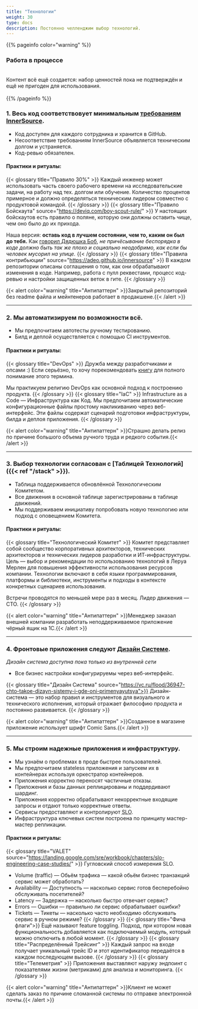 ```yaml
---
title: "Технологии"
weight: 30
type: docs
description: Постоянно челленджим выбор технологий.
---
```


{{% pageinfo color="warning" %}}
<h3>Работа в процессе</h3><br />
Контент всё ещё создается: набор ценностей пока не подтверждён и ещё не пригоден для использования. <br /><br />
{{% /pageinfo %}}

### 1. Весь код соответствовует минимальным [требованиям InnerSource](https://adeo.github.io/innersource/).

* Код доступен для каждого сотрудника и хранится в GitHub.
* Несоответствие требованиям InnerSource объявляется техническим долгом и устраняется.
* Код-ревью обязателен.

#### Практики и ритуалы: 
{{< glossary title="Правило 30%" >}}
Каждый инженер может использовать часть своего рабочего времени на исследовательские задачи, на работу над тех. долгом или обучение.
Количество процентов примерное и должно определяться техническим лидером совместно с продуктовой командой.
{{< /glossary >}}
{{< glossary title="Правило Бойскаута" source="https://deviq.com/boy-scout-rule/" >}}
У настоящих бойскаутов есть правило о поляне, которую они должны оставить чище, чем оно было до их прихода.

Наша версия: **оставь код в лучшем состоянии, чем то, каким он был до тебя.**
Как [говорил Дядюшка Боб](https://www.oreilly.com/library/view/97-things-every/9780596809515/ch08.html), *не причёсывание беспорядка в коде должно быть так же плохо и социально неодобримо, как если бы человек мусорил на улице.*
{{< /glossary >}}
{{< glossary title="Правила контрибьюции" source="https://adeo.github.io/innersource" >}}
В каждом репозитории описаны соглашения о том, как они обрабатывают изменения в коде. Например, работа с пулл реквестами, процесс код-ревью и настройки защищенных веток в гите.
{{< /glossary >}}

{{< alert color="warning" title="Антипаттерн" >}}Закрытый репозиторий без readme файла и мейнтенеров работает в продакшене.{{< /alert >}}

---

### 2. Мы автоматизируем по возможности всё.

* Мы предпочитаем автотесты ручному тестированию.
* Билд и деплой осуществляется с помощью CI инструментов.

#### Практики и ритуалы: 
{{< glossary title="DevOps" >}}
Дружба между разработчиками и опсами :) Если серьёзно, то хочу порекомендовать [книгу](https://www.amazon.com/Phoenix-Project-DevOps-Helping-Business/dp/0988262592) для полного понимание этого термина.

Мы практикуем религию DevOps как основной подход к построению продукта.
{{< /glossary >}}
{{< glossary title="IaC" >}}
Infrastructure as a Code — Инфраструктура как Код. Мы предпочитаем автоматические конфигурационные файлы простому накликиванию через веб-интерфейс. Эти файлы содержат сценарий подготовки инфраструктуры, билда и деплоя приложения.
{{< /glossary >}}

{{< alert color="warning" title="Антипаттерн" >}}Страшно делать релиз по причине большого объема ручного труда и редкого события.{{< /alert >}}

---

### 3. Выбор технологии согласован с [Таблицей Технологий]({{< ref "/stack" >}}).

* Таблица поддерживается обновлённой Технологическим Комитетом.
* Все движения в основной таблице зарегистрированы в таблице движений.
* Мы поддерживаем инициативу попробовать новую технологию или подход с оповещением Комитета.

#### Практики и ритуалы: 
{{< glossary title="Технологический Комитет" >}}
Комитет представляет собой сообщество корпоративных архитекторов, технических архитекторов и технических лидеров разработки и ИТ-инфраструктуры. Цель — выбор и рекомендации по использованию технологий в Леруа Мерлен для повышения эффективности использования ресурсов компании. Технологии включают в себя языки программирования, платформы и библиотеки, инструменты и подходы в контексте конкретных сценариев использования.

Встречи проводятся по меньшей мере раз в месяц. Лидер движения — СТО.
{{< /glossary >}}

{{< alert color="warning" title="Антипаттерн" >}}Менеджер заказал внешней компании разработать неподдерживаемое приложение чёрный ящик на 1С.{{< /alert >}}

---

### 4. Фронтовые приложения следуют [Дизайн Системе](https://fronton.leroymerlin.ru/).
<i class="fa fa-lock"></i> <i>Дизайн система доступна пока только из внутренней сети</i>

* Все бизнес настройки конфигурируемы через веб-интерфейс.

{{< glossary title="Дизайн Система" source="https://vc.ru/flood/36947-chto-takoe-dizayn-sistemy-i-gde-oni-primenyayutsya">}}
Дизайн-система — это набор правил и инструментов для визуального и технического исполнения, который отражает философию продукта и постоянно развивается.
{{< /glossary >}}

{{< alert color="warning" title="Антипаттерн" >}}Созданное в магазине приложение использует шрифт Comic Sans.{{< /alert >}}

---

### 5. Мы строим надежные приложения и инфраструктуру.

* Мы узнаём о проблемах в проде быстрее пользователей.
* Мы предпочитаем stateless приложения и запускем их в контейнерах используя оркестратор контейнеров.
* Приложения корректно переносят частичные отказы.
* Приложения и базы данных реплицированы и поддердивают шардинг.
* Приложения корректно обрабатывают некорректные входящие запросы и отдают только корректные ответы.
* Сервисы предоставляют и контролируют <abbr data-toggle="tooltip" title="Service Level Objective — целевой уровень обслуживания, который провайдер сервиса стремится достичь.">SLO</abbr>.
* Инфраструктура ключевых систем построена по принципу мастер-мастер репликации.

#### Практики и ритуалы:
{{< glossary title="VALET" source="https://landing.google.com/sre/workbook/chapters/slo-engineering-case-studies/" >}}
Гугловский способ измерения SLO. 

* Volume (traffic) — Обьём трафика — какой обьём бизнес транзакций сервис может обработать?
* Availability — Доступность — насколько сервис готов бесперебойно обслуживать посетителей?
* Latency — Задержка — насколько быстро отвечает сервис?
* Errors — Ошибки — правильно ли сервис обрабатывает ошибки?
* Tickets — Тикеты — насколько часто необходимо обслуживать сервис в ручном режиме?
{{< /glossary >}}
{{< glossary title="Фича флаги">}}
Ещё называют feature toggling. Подход, при котором новая функциональность добавляется как подключаемый модуль,
который можно отключить в любой момент.
{{< /glossary >}}
{{< glossary title="Распределённый Трейсинг" >}}
Каждый запрос на входе получает уникальный трейс ID и этот идентификатор передаётся в каждом последующем вызове.
{{< /glossary >}}
{{< glossary title="Телеметрия" >}}
Приложения выставляют наружу эндпоинт с показателями жизни (метриками) для анализа и мониторинга.
{{< /glossary >}}

{{< alert color="warning" title="Антипаттерн" >}}Клиент не может сделать заказ по причине сломанной системы по отправке электронной почты.{{< /alert >}}
